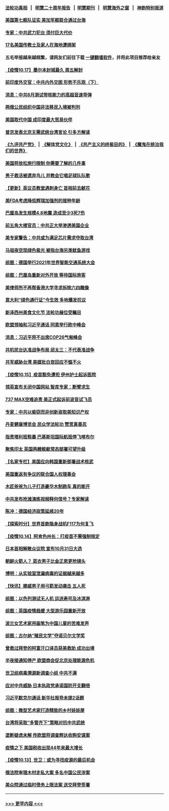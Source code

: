 #### [法轮功真相](https://github.com/gfw-breaker/truth/blob/master/README.md?t=0) &nbsp;&nbsp;|&nbsp;&nbsp; [明慧二十周年报告](https://github.com/gfw-breaker/mh-reports/blob/master/README.md?t=0) &nbsp;&nbsp;|&nbsp;&nbsp;[明慧期刊](https://github.com/gfw-breaker/mh-qikan) &nbsp;&nbsp;|&nbsp;&nbsp; [明慧海外之窗](https://github.com/gfw-breaker/mh-news/blob/master/README.md?t=0) &nbsp;&nbsp;|&nbsp;&nbsp; [神韵特别报道](https://github.com/gfw-breaker/mh-news/blob/master/shenyun.md?t=0)
#### [美国第七舰队证实 美加军舰联合通过台海](../pages/nsc418/n13310339.md?t=10172201) 
#### [专家：中共武力犯台 须付巨大代价](../pages/nsc418/n13310299.md?t=10172201) 
#### [17名美国传教士及家人在海地遭绑架](../pages/nsc418/n13310229.md?t=10172201) 
#### 五毛举报越来越频繁，请网友们前往下载 [一键翻墙软件](https://github.com/gfw-breaker/ssr-accounts)，并将此项目推荐给亲友
#### [【疫情10.17】墨尔本封城最久 周五解封](../pages/nsc418/n13310082.md?t=10172201) 
#### [前印度外交官：中共内外交困 形势不乐观（下）](../pages/nsc418/n13308035.md?t=10172201) 
#### [消息：中共8月测试带核能力的高超音速导弹](../pages/nsc418/n13309460.md?t=10172201) 
#### [两俄公民组织中国非法移民入境被判刑](../pages/nsc418/n13309549.md?t=10172201) 
#### [美国取代中国 成印度最大贸易伙伴](../pages/nsc418/n13309299.md?t=10172201) 
#### [普京发表北京无需武统台湾言论 引多方解读](../pages/nsc418/n13309275.md?t=10172201) 
#### [《九评共产党》](https://github.com/begood0513/9ping.md/blob/master/README.md) &nbsp;|&nbsp; [《解体党文化》](../../../../jtdwh.md/blob/master/README.md)  &nbsp;|&nbsp; [《共产主义的终极目的》](../../../../gczydzjmd.md/blob/master/README.md) &nbsp;|&nbsp; [《魔鬼在统治我们的世界》](../../../../mgztzwmdsj.md/blob/master/README.md) 
#### [美国将放松旅行限制 你需要了解的几件事](../pages/nsc418/n13308910.md?t=10172201) 
#### [男子救活被遗弃鸟儿 并教会它唱足球队队歌](../pages/nsc418/n13306757.md?t=10172201) 
#### [【更新】英议员教堂遇刺身亡 首相前去献花](../pages/nsc418/n13307288.md?t=10172201) 
#### [美FDA考虑降低辉瑞加强剂的接种年龄](../pages/nsc418/n13308552.md?t=10172201) 
#### [巴厘岛发生规模4.8地震 造成至少3死7伤](../pages/nsc418/n13308492.md?t=10172201) 
#### [前五角大楼官员：中共正大举渗透美国企业](../pages/nsc418/n13308274.md?t=10172201) 
#### [美专家警告：中共或为满足芯片需求夺取台湾](../pages/nsc418/n13308021.md?t=10172201) 
#### [马祖夜空现绿色极光 被指台海另类鱿鱼游戏](../pages/nsc418/n13307705.md?t=10172201) 
#### [组图：德国举行2021年世界智能交通系统大会](../pages/nsc418/n13306647.md?t=10172201) 
#### [组图：巴厘岛重新对外开放 等待国际旅客](../pages/nsc418/n13306431.md?t=10172201) 
#### [美律师所不再帮香港大学寻求拆除六四雕像](../pages/nsc418/n13307690.md?t=10172201) 
#### [意大利“绿色通行证”今生效 多地爆发抗议](../pages/nsc418/n13307608.md?t=10172201) 
#### [新泽西州美食文化节 法轮功展位受瞩目](../pages/nsc418/n13306613.md?t=10172201) 
#### [欧盟领袖和习近平通话 同意举行欧中峰会](../pages/nsc418/n13307157.md?t=10172201) 
#### [消息：习近平将不出席COP26气候峰会](../pages/nsc418/n13307076.md?t=10172201) 
#### [共机扰台达准战争布局 邱太三：不代表准战争](../pages/nsc418/n13306727.md?t=10172201) 
#### [共军威胁台湾 美媒批白宫回应不愠不火](../pages/nsc418/n13306712.md?t=10172201) 
#### [【疫情10.15】疫苗豁免遭拒 伊州护士起诉医院](../pages/nsc418/n13306472.md?t=10172201) 
#### [领英宣布关闭中国网站 智库专家：断臂求生](../pages/nsc418/n13305945.md?t=10172201) 
#### [737 MAX空难追责 美正式起诉前波音试飞员](../pages/nsc418/n13305644.md?t=10172201) 
#### [专家：中共以偷窃而非创新盗取美知识产权](../pages/nsc418/n13305449.md?t=10172201) 
#### [丹麦健康博览会 民众学法轮功 赞赏真善忍](../pages/nsc418/n13304886.md?t=10172201) 
#### [指责塔利班粗暴 巴基斯坦国际航班停飞喀布尔](../pages/nsc418/n13304943.md?t=10172201) 
#### [聚焦印太 英国两艘舰艇常态部署可望升级](../pages/nsc418/n13305146.md?t=10172201) 
#### [【名家专栏】美国应向韩国重新部署战术核武](../pages/nsc418/n13304182.md?t=10172201) 
#### [美国重返有争议的联合国人权理事会](../pages/nsc418/n13304814.md?t=10172201) 
#### [木匠爸爸为儿子打造豪华木制跑车 真的能开](../pages/nsc418/n13303738.md?t=10172201) 
#### [中共发布抢滩演练视频释何信号？专家解读](../pages/nsc418/n13303896.md?t=10172201) 
#### [陈冲：德国经济政策延续20年](../pages/nsc418/n13304289.md?t=10172201) 
#### [【探索时分】世界首款隐身战机F117为何复飞](../pages/nsc418/n13302558.md?t=10172201) 
#### [【疫情10.14】阿肯色州长：打疫苗不需强制规定](../pages/nsc418/n13303980.md?t=10172201) 
#### [日本首相解散众议院 宣布10月31日大选](../pages/nsc418/n13303707.md?t=10172201) 
#### [朝鲜火箭人？ 蓝衣男子比金正恩更抢镜头](../pages/nsc418/n13303596.md?t=10172201) 
#### [博明：从实验室泄漏病毒的证据越来越多](../pages/nsc418/n13303245.md?t=10172201) 
#### [【快讯】挪威男子用弓箭发动袭击 五人死](../pages/nsc418/n13302644.md?t=10172201) 
#### [组图：以色列测试无人机 运送寿司及冰淇淋](../pages/nsc418/n13301731.md?t=10172201) 
#### [组图：英国疫情趋缓 大型游乐园重新开放](../pages/nsc418/n13301439.md?t=10172201) 
#### [波兰女艺术家用画笔为中国儿童的苦难发声](../pages/nsc418/n13301836.md?t=10172201) 
#### [组图：古尔纳“殖民文学”夺诺贝尔文学奖](../pages/nsc418/n13290628.md?t=10172201) 
#### [曾救过拜登的阿富汗口译员获美救助 成功出境](../pages/nsc418/n13302396.md?t=10172201) 
#### [半夜接通知停产 欧盟商会促北京处理能源危机](../pages/nsc418/n13302433.md?t=10172201) 
#### [世卫组病毒溯源新调查小组 中共不满](../pages/nsc418/n13302420.md?t=10172201) 
#### [应对中共威胁 日本执政党承诺国防开支翻倍](../pages/nsc418/n13302227.md?t=10172201) 
#### [习近平默克尔通话 新华社报导未提2话题](../pages/nsc418/n13302150.md?t=10172201) 
#### [组图：微型艺术家打造精致的乡村娃娃屋](../pages/nsc418/n13301237.md?t=10172201) 
#### [台湾将采取“多管齐下”策略对抗中共武统](../pages/nsc418/n13301946.md?t=10172201) 
#### [垄断疑虑未解 传欧盟将调查辉达收购安谋案](../pages/nsc418/n13301804.md?t=10172201) 
#### [疫情之下 美国税收出现44年来最大增长](../pages/nsc418/n13301423.md?t=10172201) 
#### [【疫情10.13】世卫：或为寻找疫源的最后机会](../pages/nsc418/n13301188.md?t=10172201) 
#### [俄法院审理木材走私大案 多名中国公民涉案](../pages/nsc418/n13300650.md?t=10172201) 
#### [美众院通过临时债务上限法案 送交拜登签署](../pages/nsc418/n13300776.md?t=10172201) 

----
#### [ >>> 更早内容 <<< ](../indexes/nsc418-earlier.md)
